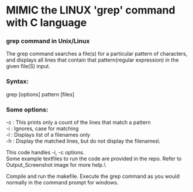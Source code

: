 # MIMIC the LINUX 'grep' command with C language

### grep command in Unix/Linux ###
The grep command searches a file(s) for a particular pattern of characters, and displays all lines that contain that pattern(regular expression) in the given file(S) input.

### Syntax: ###
grep [options] pattern [files]

### Some options: ###
-c : This prints only a count of the lines that match a pattern\
-i : Ignores, case for matching\
-l : Displays list of a filenames only\
-h : Display the matched lines, but do not display the filenames\

This code handles -i, -c options.\
Some example textfiles to run the code are provided in the repo. Refer to Output_Screenshot image for more help.\

Compile and run the makefile. Execute the grep command as you would normally in the command prompt for windows.